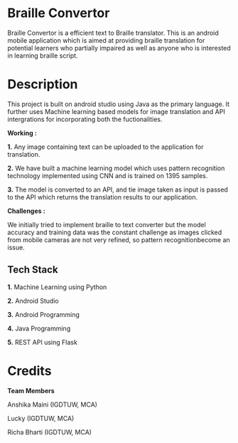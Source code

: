 
# Braille Convertor

Braille Convertor is a efficient text to Braille translator. This is an android mobile application which is aimed at providing braille translation for potential learners who partially impaired as well as anyone who is interested in learning braille script.

# Description

This project is built on android studio using Java as the primary language. It further uses Machine learning based models for image translation and API intergrations for incorporating both the fuctionalities.

__Working :__

__1.__ Any image containing text can be uploaded to the application for translation.

__2.__ We have built a machine learning model which uses pattern recognition technology implemented using CNN and is trained on 1395 samples.

__3.__ The model is converted to  an API, and tie image taken as input is passed to the API which returns the translation results to our application.

__Challenges :__

We initially tried to implement braille to text converter but the model accuracy and training data was the constant challenge as images clicked from mobile cameras are not very refined, so pattern recognitionbecome an issue.

## Tech Stack

__1.__ Machine Learning using Python

__2.__ Android Studio

__3.__ Android Programming

__4.__ Java Programming

__5.__ REST API using Flask

# Credits

__Team Members__

Anshika Maini (IGDTUW, MCA)

Lucky (IGDTUW, MCA)

Richa Bharti (IGDTUW, MCA)





